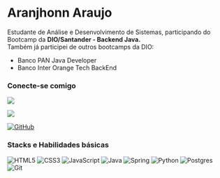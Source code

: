 # Aranjhonn Araujo

Estudante de Análise e Desenvolvimento de Sistemas, participando do Bootcamp da <strong>DIO/Santander - Backend Java.</strong>
<br>
Também já participei de outros bootcamps da DIO:
* Banco PAN Java Developer
* Banco Inter Orange Tech BackEnd

### Conecte-se comigo

<a href="https://www.linkedin.com/in/aranjhonn-araujo/" target="_blank"><img src="https://img.shields.io/badge/-LinkedIn-%230077B5?style=for-the-badge&logo=linkedin&logoColor=white" target="_blank"></a>

<a href = "mailto:aranjhonn@gmail.com.com"><img src="https://img.shields.io/badge/-Gmail-%23333?style=for-the-badge&logo=gmail&logoColor=" target="_blank"></a>

[![GitHub](https://img.shields.io/badge/GitHub-000?style=for-the-badge&logo=github&logoColor=fff)](https://github.com/Aranjhonn/)

### Stacks e Habilidades básicas
![HTML5](https://img.shields.io/badge/html5-%23E34F26.svg?style=for-the-badge&logo=html5&logoColor=white) ![CSS3](https://img.shields.io/badge/css3-%231572B6.svg?style=for-the-badge&logo=css3&logoColor=white) ![JavaScript](https://img.shields.io/badge/javascript-%23323330.svg?style=for-the-badge&logo=javascript&logoColor=%23F7DF1E) ![Java](https://img.shields.io/badge/java-%23ED8B00.svg?style=for-the-badge&logo=openjdk&logoColor=white) ![Spring](https://img.shields.io/badge/spring-%236DB33F.svg?style=for-the-badge&logo=spring&logoColor=white) ![Python](https://img.shields.io/badge/python-3670A0?style=for-the-badge&logo=python&logoColor=ffdd54) ![Postgres](https://img.shields.io/badge/postgres-%23316192.svg?style=for-the-badge&logo=postgresql&logoColor=white) ![Git](https://img.shields.io/badge/git-%23F05033.svg?style=for-the-badge&logo=git&logoColor=white)

